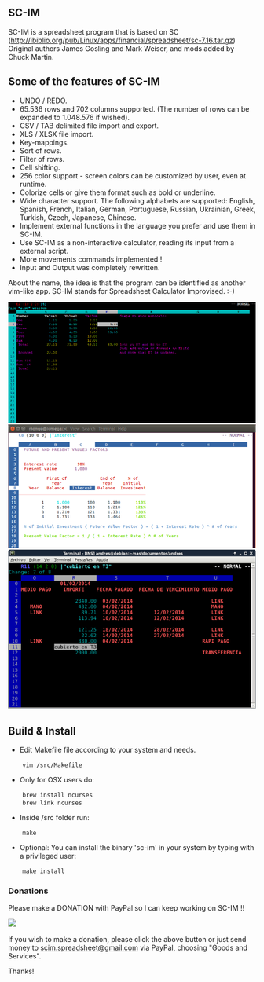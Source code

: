 ## SC-IM

SC-IM is a spreadsheet program that is based on SC (http://ibiblio.org/pub/Linux/apps/financial/spreadsheet/sc-7.16.tar.gz)
Original authors James Gosling and Mark Weiser, and mods added by Chuck Martin.

## Some of the features of SC-IM

- UNDO / REDO.
- 65.536 rows and 702 columns supported. (The number of rows can be expanded to 1.048.576 if wished).
- CSV / TAB delimited file import and export.
- XLS / XLSX file import.
- Key-mappings.
- Sort of rows.
- Filter of rows.
- Cell shifting.
- 256 color support - screen colors can be customized by user, even at runtime.
- Colorize cells or give them format such as bold or underline.
- Wide character support. The following alphabets are supported: English, Spanish, French, Italian, German, Portuguese, Russian, Ukrainian, Greek, Turkish, Czech, Japanese, Chinese.
- Implement external functions in the language you prefer and use them in SC-IM.
- Use SC-IM as a non-interactive calculator, reading its input from a external script.
- More movements commands implemented !
- Input and Output was completely rewritten.

About the name, the idea is that the program can be identified as another vim-like app.
SC-IM stands for Spreadsheet Calculator Improvised. :-)

![demo image](scim5.png?raw=true)
![demo image](scim4.png?raw=true)
![demo image](scim.png?raw=true)

## Build & Install

* Edit Makefile file according to your system and needs.
```
    vim /src/Makefile
```

* Only for OSX users do:
```
    brew install ncurses
    brew link ncurses
```

* Inside /src folder run:
```
    make
```

* Optional: You can install the binary 'sc-im' in your system by typing with a privileged user:
```
    make install
```


### Donations

Please make a DONATION with PayPal so I can keep working on SC-IM !!

<a href="https://www.paypal.com/cgi-bin/webscr?cmd=_s-xclick&hosted_button_id=U537V8SNQQ45J" target="_blank">
<img src="https://www.paypalobjects.com/en_US/i/btn/btn_donate_LG.gif" />
</a>

If you wish to make a donation, please click the above button or just send money to scim.spreadsheet@gmail.com via PayPal, choosing "Goods and Services".

Thanks!
